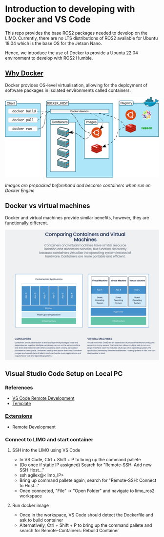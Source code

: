 # Introduction to developing with Docker and VS Code

This repo provides the base ROS2 packages needed to develop on the LIMO. Currently, there are no LTS distributions of ROS2 available for Ubuntu 18.04 which is the base OS for the Jetson Nano.

Hence, we introduce the use of Docker to provide a Ubuntu 22.04 environment to develop with ROS2 Humble.

## [Why Docker](https://docs.docker.com/get-started/overview/)

Docker provides OS-level virtualisation, allowing for the deployment of software packages in isolated environments called containers. 

![Docker Architecture](./assets/docker_architecture.svg)

*Images are prepacked beforehand and become containers when run on Docker Engine*

## Docker vs virtual machines

Docker and virtual machines provide similar benefits, however, they are functionally different. 

![Docker VM Differences](./assets/docker_vm_diff.png)

## Visual Studio Code Setup on Local PC

### References
* [VS Code Remote Development](https://code.visualstudio.com/docs/remote/remote-overview)
* [Template](https://github.com/athackst/vscode_ros2_workspace)

### [Extensions](https://code.visualstudio.com/docs/editor/extension-marketplace)
* Remote Development

### Connect to LIMO and start container

1. SSH into the LIMO using VS Code
    * In VS Code, Ctrl + Shift + P to bring up the command pallete
    * (Do once if static IP assigned) Search for "Remote-SSH: Add new SSH Host..."
    * ssh agilex@<limo_IP>
    * Bring up command pallete again, search for "Remote-SSH: Connect to Host..."
    * Once connected, "File" -> "Open Folder" and navigate to limo_ros2 workspace

2. Run docker image
    * Once in the workspace, VS Code should detect the Dockerfile and ask to build container
    * Alternatively, Ctrl + Shift + P to bring up the command pallete and search for Remote-Containers: Rebuild Container